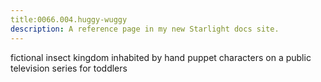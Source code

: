```yaml
---
title:0066.004.huggy-wuggy
description: A reference page in my new Starlight docs site.
---
```

fictional insect kingdom inhabited by hand puppet characters on a public television series for toddlers 